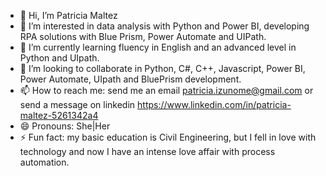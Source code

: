 - 👋 Hi, I’m Patricia Maltez
- 👀 I’m interested in data analysis with Python and Power BI, developing RPA solutions with Blue Prism, Power Automate and UIPath.
- 🌱 I’m currently learning fluency in English and an advanced level in Python and UIpath.
- 💞️ I’m looking to collaborate in Python, C#, C++, Javascript, Power BI, Power Automate, UIpath and BluePrism development.
- 📫 How to reach me: send me an email patricia.izunome@gmail.com or send a message on linkedin https://www.linkedin.com/in/patricia-maltez-5261342a4
- 😄 Pronouns: She|Her
- ⚡ Fun fact: my basic education is Civil Engineering, but I fell in love with technology and now I have an intense love affair with process automation.

<!---
patimaltez/patimaltez is a ✨ special ✨ repository because its `README.md` (this file) appears on your GitHub profile.
You can click the Preview link to take a look at your changes.
--->
